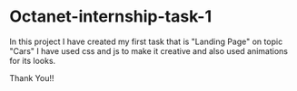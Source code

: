 # Octanet-internship-task-1
In this project I have created my first task that is "Landing Page" on topic "Cars"
I have used css and js to make it creative and also used animations for its looks.

Thank You!!
